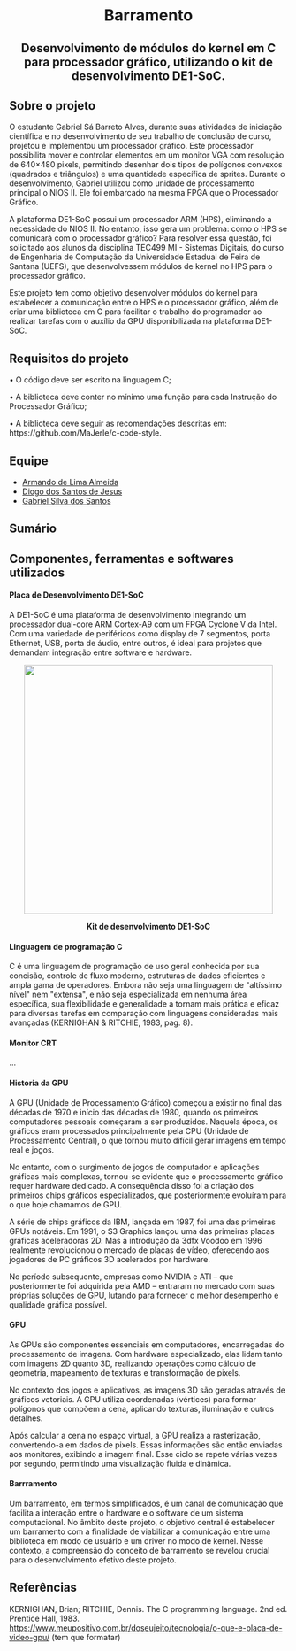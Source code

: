 <h1>
  <p align="center">Barramento</p>
</h1>

<h2>
  <p align="center">Desenvolvimento de módulos do kernel em C para processador gráfico, utilizando o kit de desenvolvimento DE1-SoC.</p>
</h2>

<h2>Sobre o projeto</h2>
<p>
  O estudante Gabriel Sá Barreto Alves, durante suas atividades de iniciação científica e no desenvolvimento de seu trabalho de conclusão de curso, projetou e implementou um processador gráfico. Este processador possibilita mover e controlar elementos em um monitor VGA com resolução de 640×480 pixels, permitindo desenhar dois tipos de polígonos convexos (quadrados e triângulos) e uma quantidade específica de sprites. Durante o desenvolvimento, Gabriel utilizou como unidade de processamento principal o NIOS II. Ele foi embarcado na mesma FPGA que o Processador Gráfico. 
</p>
<p>
A plataforma DE1-SoC possui um processador ARM (HPS), eliminando a necessidade do NIOS II. No entanto, isso gera um problema: como o HPS se comunicará com o processador gráfico? Para resolver essa questão, foi solicitado aos alunos da disciplina TEC499 MI - Sistemas Digitais, do curso de Engenharia de Computação da Universidade Estadual de Feira de Santana (UEFS), que desenvolvessem módulos de kernel no HPS para o processador gráfico.
</p>
<p>
Este projeto tem como objetivo desenvolver módulos do kernel para estabelecer a comunicação entre o HPS e o processador gráfico, além de criar uma biblioteca em C para facilitar o trabalho do programador ao realizar tarefas com o auxílio da GPU disponibilizada na plataforma DE1-SoC.
</p>

<h2>
  Requisitos do projeto
</h2>
<p>
• O código deve ser escrito na linguagem C;
</p>
<p>
• A biblioteca deve conter no mínimo uma função para cada Instrução do Processador Gráfico;
</p>
<p>
• A biblioteca deve seguir as recomendações descritas em: https://github.com/MaJerle/c-code-style.
</p>

<h2>Equipe</h2>
<uL>
  <li><a href="https://github.com/Armaaaaaaaaaaaaaaaaaaaaaaaaaaando">Armando de Lima Almeida</a></li>
  <li><a href="https://github.com/DiogoDSJ">Diogo dos Santos de Jesus</a></li>
  <li><a href="https://github.com/eugabrielbr">Gabriel Silva dos Santos</a></li>
</ul>

<h2>Sumário</h2>

<div id = "componentes">
<h2>Componentes, ferramentas e softwares utilizados</h2>

<h4>Placa de Desenvolvimento DE1-SoC</h4>

<p>
A DE1-SoC é uma plataforma de desenvolvimento integrando um processador dual-core ARM Cortex-A9 com um FPGA Cyclone V da Intel. Com uma variedade de periféricos como display de 7 segmentos, porta Ethernet, USB, porta de áudio, entre outros, é ideal para projetos que demandam integração entre software e hardware.
</p>
<p align="center">
  <img src = "https://github.com/Armaaaaaaaaaaaaaaaaaaaaaaaaaaando/Barramento/assets/129075181/fab1cc1e-9c36-48e1-81e5-ae7fd73da53e" width = "450px"/>
  <p align="center">
    <strong>Kit de desenvolvimento DE1-SoC</strong> 
  </p>
</p>

<h4>Linguagem de programação C</h4>

<p>
C é uma linguagem de programação de uso geral conhecida por sua concisão, controle de fluxo moderno, estruturas de dados eficientes e ampla gama de operadores. Embora não seja uma linguagem de "altíssimo nível" nem "extensa", e não seja especializada em nenhuma área específica, sua flexibilidade e generalidade a tornam mais prática e eficaz para diversas tarefas em comparação com linguagens consideradas mais avançadas (KERNIGHAN & RITCHIE, 1983, pag. 8).
</p>

<h4>Monitor CRT</h4>

<p>
  ...
</p>
</div>


<h4>Historia da GPU </h4>

<p>
  A GPU (Unidade de Processamento Gráfico) começou a existir no final das décadas de 1970 e início das décadas de 1980, quando os primeiros computadores pessoais começaram a ser produzidos. Naquela época, os gráficos eram processados principalmente pela CPU (Unidade de Processamento Central), o que tornou muito difícil gerar imagens em tempo real e jogos.

No entanto, com o surgimento de jogos de computador e aplicações gráficas mais complexas, tornou-se evidente que o processamento gráfico requer hardware dedicado. A consequência disso foi a criação dos primeiros chips gráficos especializados, que posteriormente evoluíram para o que hoje chamamos de GPU.

A série de chips gráficos da IBM, lançada em 1987, foi uma das primeiras GPUs notáveis. Em 1991, o S3 Graphics lançou uma das primeiras placas gráficas aceleradoras 2D. Mas a introdução da 3dfx Voodoo em 1996 realmente revolucionou o mercado de placas de vídeo, oferecendo aos jogadores de PC gráficos 3D acelerados por hardware.

No período subsequente, empresas como NVIDIA e ATI – que posteriormente foi adquirida pela AMD – entraram no mercado com suas próprias soluções de GPU, lutando para fornecer o melhor desempenho e qualidade gráfica possível. 


</p>
</div>


<h4>GPU </h4>
<p>
 As GPUs são componentes essenciais em computadores, encarregadas do processamento de imagens. Com hardware especializado, elas lidam tanto com imagens 2D quanto 3D, realizando operações como cálculo de geometria, mapeamento de texturas e transformação de pixels.

No contexto dos jogos e aplicativos, as imagens 3D são geradas através de gráficos vetoriais. A GPU utiliza coordenadas (vértices) para formar polígonos que compõem a cena, aplicando texturas, iluminação e outros detalhes.

Após calcular a cena no espaço virtual, a GPU realiza a rasterização, convertendo-a em dados de pixels. Essas informações são então enviadas aos monitores, exibindo a imagem final. Esse ciclo se repete várias vezes por segundo, permitindo uma visualização fluida e dinâmica.


</p>
</div>

<h4>Barrramento </h4>
<p>
 Um barramento, em termos simplificados, é um canal de comunicação que facilita a interação entre o hardware e o software de um sistema computacional. No âmbito deste projeto, o objetivo central é estabelecer um barramento com a finalidade de viabilizar a comunicação entre uma biblioteca em modo de usuário e um driver no modo de kernel. Nesse contexto, a compreensão do conceito de barramento se revelou crucial para o desenvolvimento efetivo deste projeto.

</p>
</div>






<h2>Referências</h2>

KERNIGHAN, Brian; RITCHIE, Dennis. The C programming language. 2nd ed. Prentice Hall, 1983.
https://www.meupositivo.com.br/doseujeito/tecnologia/o-que-e-placa-de-video-gpu/ (tem que formatar)





